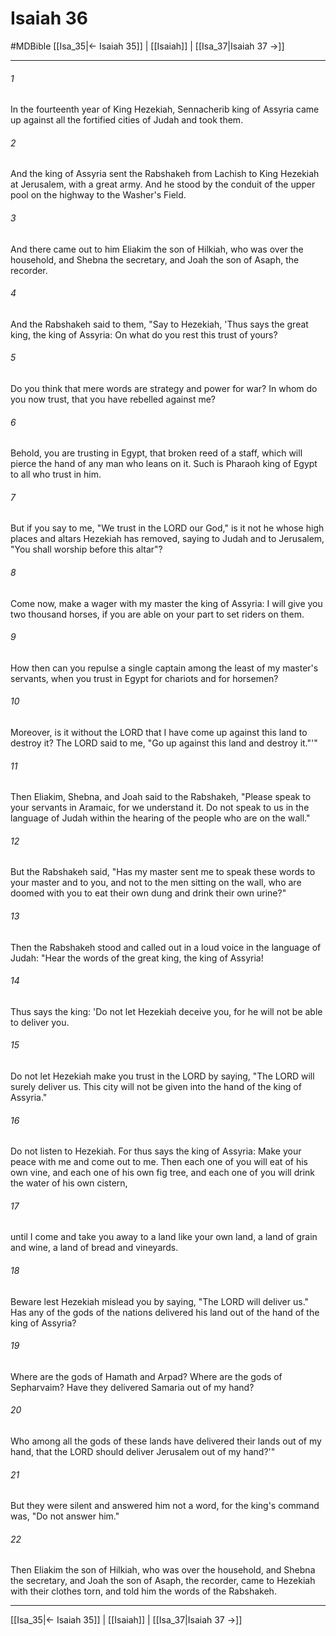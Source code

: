 # Isaiah 36
#MDBible
[[Isa_35|← Isaiah 35]] | [[Isaiah]] | [[Isa_37|Isaiah 37 →]]

***

###### 1 

In the fourteenth year of King Hezekiah, Sennacherib king of Assyria came up against all the fortified cities of Judah and took them. 

###### 2 

And the king of Assyria sent the Rabshakeh from Lachish to King Hezekiah at Jerusalem, with a great army. And he stood by the conduit of the upper pool on the highway to the Washer's Field. 

###### 3 

And there came out to him Eliakim the son of Hilkiah, who was over the household, and Shebna the secretary, and Joah the son of Asaph, the recorder. 

###### 4 

And the Rabshakeh said to them, "Say to Hezekiah, 'Thus says the great king, the king of Assyria: On what do you rest this trust of yours? 

###### 5 

Do you think that mere words are strategy and power for war? In whom do you now trust, that you have rebelled against me? 

###### 6 

Behold, you are trusting in Egypt, that broken reed of a staff, which will pierce the hand of any man who leans on it. Such is Pharaoh king of Egypt to all who trust in him. 

###### 7 

But if you say to me, "We trust in the LORD our God," is it not he whose high places and altars Hezekiah has removed, saying to Judah and to Jerusalem, "You shall worship before this altar"? 

###### 8 

Come now, make a wager with my master the king of Assyria: I will give you two thousand horses, if you are able on your part to set riders on them. 

###### 9 

How then can you repulse a single captain among the least of my master's servants, when you trust in Egypt for chariots and for horsemen? 

###### 10 

Moreover, is it without the LORD that I have come up against this land to destroy it? The LORD said to me, "Go up against this land and destroy it."'" 

###### 11 

Then Eliakim, Shebna, and Joah said to the Rabshakeh, "Please speak to your servants in Aramaic, for we understand it. Do not speak to us in the language of Judah within the hearing of the people who are on the wall." 

###### 12 

But the Rabshakeh said, "Has my master sent me to speak these words to your master and to you, and not to the men sitting on the wall, who are doomed with you to eat their own dung and drink their own urine?" 

###### 13 

Then the Rabshakeh stood and called out in a loud voice in the language of Judah: "Hear the words of the great king, the king of Assyria! 

###### 14 

Thus says the king: 'Do not let Hezekiah deceive you, for he will not be able to deliver you. 

###### 15 

Do not let Hezekiah make you trust in the LORD by saying, "The LORD will surely deliver us. This city will not be given into the hand of the king of Assyria." 

###### 16 

Do not listen to Hezekiah. For thus says the king of Assyria: Make your peace with me and come out to me. Then each one of you will eat of his own vine, and each one of his own fig tree, and each one of you will drink the water of his own cistern, 

###### 17 

until I come and take you away to a land like your own land, a land of grain and wine, a land of bread and vineyards. 

###### 18 

Beware lest Hezekiah mislead you by saying, "The LORD will deliver us." Has any of the gods of the nations delivered his land out of the hand of the king of Assyria? 

###### 19 

Where are the gods of Hamath and Arpad? Where are the gods of Sepharvaim? Have they delivered Samaria out of my hand? 

###### 20 

Who among all the gods of these lands have delivered their lands out of my hand, that the LORD should deliver Jerusalem out of my hand?'" 

###### 21 

But they were silent and answered him not a word, for the king's command was, "Do not answer him." 

###### 22 

Then Eliakim the son of Hilkiah, who was over the household, and Shebna the secretary, and Joah the son of Asaph, the recorder, came to Hezekiah with their clothes torn, and told him the words of the Rabshakeh. 

***

[[Isa_35|← Isaiah 35]] | [[Isaiah]] | [[Isa_37|Isaiah 37 →]]
